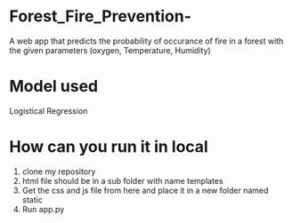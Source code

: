 # Forest_Fire_Prevention- 
A web app that predicts the probability of occurance of fire in a forest with the given parameters (oxygen, Temperature, Humidity)
# Model used 
Logistical Regression 
# How can you run it in local
1. clone my repository 
2. html file should be in a sub folder with name templates
3. Get the css and js file from here and place it in a new folder named static
4. Run app.py
